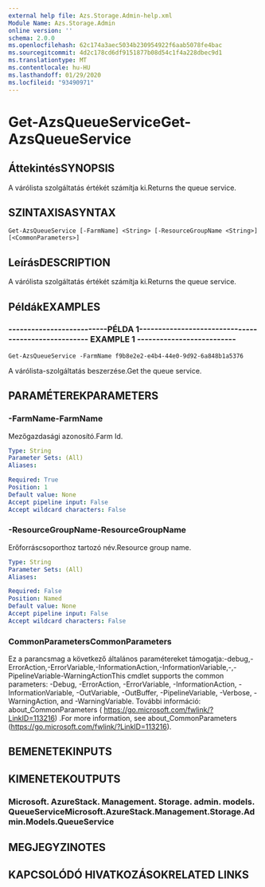 ```yaml
---
external help file: Azs.Storage.Admin-help.xml
Module Name: Azs.Storage.Admin
online version: ''
schema: 2.0.0
ms.openlocfilehash: 62c174a3aec5034b230954922f6aab5078fe4bac
ms.sourcegitcommit: 4d2c178cd6df9151877b08d54c1f4a228dbec9d1
ms.translationtype: MT
ms.contentlocale: hu-HU
ms.lasthandoff: 01/29/2020
ms.locfileid: "93490971"
---
```

# <span data-ttu-id="d7686-101">Get-AzsQueueService</span><span class="sxs-lookup"><span data-stu-id="d7686-101">Get-AzsQueueService</span></span>

## <span data-ttu-id="d7686-102">Áttekintés</span><span class="sxs-lookup"><span data-stu-id="d7686-102">SYNOPSIS</span></span>
<span data-ttu-id="d7686-103">A várólista szolgáltatás értékét számítja ki.</span><span class="sxs-lookup"><span data-stu-id="d7686-103">Returns the queue service.</span></span>

## <span data-ttu-id="d7686-104">SZINTAXISA</span><span class="sxs-lookup"><span data-stu-id="d7686-104">SYNTAX</span></span>

```
Get-AzsQueueService [-FarmName] <String> [-ResourceGroupName <String>] [<CommonParameters>]
```

## <span data-ttu-id="d7686-105">Leírás</span><span class="sxs-lookup"><span data-stu-id="d7686-105">DESCRIPTION</span></span>
<span data-ttu-id="d7686-106">A várólista szolgáltatás értékét számítja ki.</span><span class="sxs-lookup"><span data-stu-id="d7686-106">Returns the queue service.</span></span>

## <span data-ttu-id="d7686-107">Példák</span><span class="sxs-lookup"><span data-stu-id="d7686-107">EXAMPLES</span></span>

### <span data-ttu-id="d7686-108">--------------------------PÉLDA 1--------------------------</span><span class="sxs-lookup"><span data-stu-id="d7686-108">-------------------------- EXAMPLE 1 --------------------------</span></span>
```
Get-AzsQueueService -FarmName f9b8e2e2-e4b4-44e0-9d92-6a848b1a5376
```

<span data-ttu-id="d7686-109">A várólista-szolgáltatás beszerzése.</span><span class="sxs-lookup"><span data-stu-id="d7686-109">Get the queue service.</span></span>

## <span data-ttu-id="d7686-110">PARAMÉTEREK</span><span class="sxs-lookup"><span data-stu-id="d7686-110">PARAMETERS</span></span>

### <span data-ttu-id="d7686-111">-FarmName</span><span class="sxs-lookup"><span data-stu-id="d7686-111">-FarmName</span></span>
<span data-ttu-id="d7686-112">Mezőgazdasági azonosító.</span><span class="sxs-lookup"><span data-stu-id="d7686-112">Farm Id.</span></span>

```yaml
Type: String
Parameter Sets: (All)
Aliases: 

Required: True
Position: 1
Default value: None
Accept pipeline input: False
Accept wildcard characters: False
```

### <span data-ttu-id="d7686-113">-ResourceGroupName</span><span class="sxs-lookup"><span data-stu-id="d7686-113">-ResourceGroupName</span></span>
<span data-ttu-id="d7686-114">Erőforráscsoporthoz tartozó név.</span><span class="sxs-lookup"><span data-stu-id="d7686-114">Resource group name.</span></span>

```yaml
Type: String
Parameter Sets: (All)
Aliases: 

Required: False
Position: Named
Default value: None
Accept pipeline input: False
Accept wildcard characters: False
```

### <span data-ttu-id="d7686-115">CommonParameters</span><span class="sxs-lookup"><span data-stu-id="d7686-115">CommonParameters</span></span>
<span data-ttu-id="d7686-116">Ez a parancsmag a következő általános paramétereket támogatja:-debug,-ErrorAction,-ErrorVariable,-InformationAction,-InformationVariable,-,-PipelineVariable-WarningAction</span><span class="sxs-lookup"><span data-stu-id="d7686-116">This cmdlet supports the common parameters: -Debug, -ErrorAction, -ErrorVariable, -InformationAction, -InformationVariable, -OutVariable, -OutBuffer, -PipelineVariable, -Verbose, -WarningAction, and -WarningVariable.</span></span> <span data-ttu-id="d7686-117">További információ: about_CommonParameters ( https://go.microsoft.com/fwlink/?LinkID=113216) .</span><span class="sxs-lookup"><span data-stu-id="d7686-117">For more information, see about_CommonParameters (https://go.microsoft.com/fwlink/?LinkID=113216).</span></span>

## <span data-ttu-id="d7686-118">BEMENETEK</span><span class="sxs-lookup"><span data-stu-id="d7686-118">INPUTS</span></span>

## <span data-ttu-id="d7686-119">KIMENETEK</span><span class="sxs-lookup"><span data-stu-id="d7686-119">OUTPUTS</span></span>

### <span data-ttu-id="d7686-120">Microsoft. AzureStack. Management. Storage. admin. models. QueueService</span><span class="sxs-lookup"><span data-stu-id="d7686-120">Microsoft.AzureStack.Management.Storage.Admin.Models.QueueService</span></span>

## <span data-ttu-id="d7686-121">MEGJEGYZI</span><span class="sxs-lookup"><span data-stu-id="d7686-121">NOTES</span></span>

## <span data-ttu-id="d7686-122">KAPCSOLÓDÓ HIVATKOZÁSOK</span><span class="sxs-lookup"><span data-stu-id="d7686-122">RELATED LINKS</span></span>

